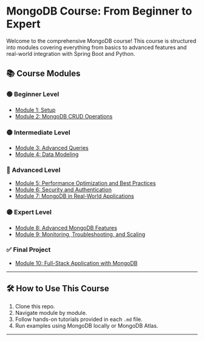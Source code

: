 # MongoDB Course: From Beginner to Expert

Welcome to the comprehensive MongoDB course! This course is structured into modules covering everything from basics to advanced features and real-world integration with Spring Boot and Python.

## 📚 Course Modules

### 🟢 Beginner Level

- [Module 1: Setup](setup.md)
- [Module 2: MongoDB CRUD Operations](crud.md)

### 🟡 Intermediate Level

- [Module 3: Advanced Queries](advancequery.md)
- [Module 4: Data Modeling](datamodeling.md)

### 🔵 Advanced Level

- [Module 5: Performance Optimization and Best Practices](performanceoptimization.md)
- [Module 6: Security and Authentication](./modules/module6.md)
- [Module 7: MongoDB in Real-World Applications](./modules/module7.md)

### 🟣 Expert Level

- [Module 8: Advanced MongoDB Features](./modules/module8.md)
- [Module 9: Monitoring, Troubleshooting, and Scaling](./modules/module9.md)

### ✅ Final Project

- [Module 10: Full-Stack Application with MongoDB](./modules/module10.md)

---

## 🛠 How to Use This Course

1. Clone this repo.
2. Navigate module by module.
3. Follow hands-on tutorials provided in each `.md` file.
4. Run examples using MongoDB locally or MongoDB Atlas.

---
